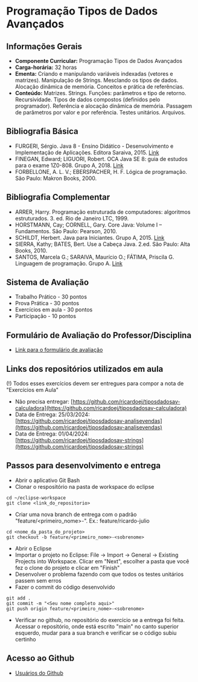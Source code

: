 # Programação Tipos de Dados Avançados

## Informações Gerais
- **Componente Curricular:** Programação Tipos de Dados Avançados
- **Carga-horária:** 32 horas
- **Ementa:** Criando e manipulando variáveis indexadas (vetores e matrizes). Manipulação de Strings. Mesclando os tipos de dados. Alocação dinâmica de memória. Conceitos e prática de referências.
- **Conteúdo:** Matrizes. Strings. Funções: parâmetros e tipo de retorno. Recursividade. Tipos de dados compostos (definidos pelo programador). Referência e alocação dinâmica de memória. Passagem de parâmetros por valor e por referência. Testes unitários. Arquivos.

## Bibliografia Básica
- FURGERI, Sérgio. Java 8 - Ensino Didático - Desenvolvimento e Implementação de Aplicações. Editora Saraiva, 2015. [Link](https://integrada.minhabiblioteca.com.br/#/books/9788536519340/)
- FINEGAN, Edward; LIGUORI, Robert. OCA Java SE 8: guia de estudos para o exame 1Z0-808. Grupo A, 2018. [Link](https://integrada.minhabiblioteca.com.br/#/books/9788582604779/)
- FORBELLONE, A. L. V.; EBERSPACHER, H. F. Lógica de programação. São Paulo: Makron Books, 2000. 

## Bibliografia Complementar
- ARRER, Harry. Programação estruturada de computadores: algoritmos estruturados. 3. ed. Rio de Janeiro LTC, 1999. 
- HORSTMANN, Cay; CORNELL, Gary. Core Java: Volume I – Fundamentos. São Paulo: Pearson, 2010. 
- SCHILDT, Herbert. Java para Iniciantes. Grupo A, 2015. [Link](https://integrada.minhabiblioteca.com.br/#/books/9788582603376/)
- SIERRA, Kathy; BATES, Bert. Use a Cabeça Java. 2.ed. São Paulo: Alta Books, 2010. 
- SANTOS, Marcela G.; SARAIVA, Maurício O.; FÁTIMA, Priscila G. Linguagem de programação. Grupo A. [Link](https://integrada.minhabiblioteca.com.br/#/books/9788595024984/)

## Sistema de Avaliação
- Trabalho Prático - 30 pontos
- Prova Prática - 30 pontos
- Exercícios em aula - 30 pontos
- Participação - 10 pontos

## Formulário de Avaliação do Professor/Disciplina
- [Link para o formulário de avaliação](https://forms.gle/VsXj3GuBgqW8aMTm6)

## Links dos repositórios utilizados em aula
(!) Todos esses exercícios devem ser entregues para compor a nota de "Exercícios em Aula"
- Não precisa entregar: [https://github.com/ricardoej/tiposdadosav-calculadora](https://github.com/ricardoej/tiposdadosav-calculadora)
- Data de Entrega: 25/03/2024: [https://github.com/ricardoej/tiposdadosav-analisevendas](https://github.com/ricardoej/tiposdadosav-analisevendas)
- Data de Entrega: 01/04/2024: [https://github.com/ricardoej/tiposdadosav-strings](https://github.com/ricardoej/tiposdadosav-strings)

## Passos para desenvolvimento e entrega
- Abrir o aplicativo Git Bash
- Clonar o respositório na pasta de workspace do eclipse
```
cd ~/eclipse-workspace
git clone <link_do_repositorio>
```
- Criar uma nova branch de entrega com o padrão "feature/<primeiro_nome>-<sobrenome>". Ex.: feature/ricardo-julio
```
cd <nome_da_pasta_do_projeto>
git checkout -b feature/<primeiro_nome>-<sobrenome>
```
- Abrir o Eclipse
- Importar o projeto no Eclipse: File -> Import -> General -> Existing Projects into Workspace. Clicar em "Next", escolher a pasta que você fez o clone do projeto e clicar em "Finish"
- Desenvolver o problema fazendo com que todos os testes unitários passem sem erros
- Fazer o commit do código desenvolvido
```
git add .
git commit -m "<Seu nome completo aqui>"
git push origin feature/<primeiro_nome>-<sobrenome>
```
- Verificar no github, no repositório do exercício se a entrega foi feita. Acessar o repositório, onde está escrito "main" no canto superior esquerdo, mudar para a sua branch e verificar se o código subiu certinho

## Acesso ao Github
- [Usuários do Github](https://docs.google.com/spreadsheets/d/15cFrSpxbKLxXWQziItoSzXImc_omgdXRky8rcm4pYBA/edit?usp=sharing)
